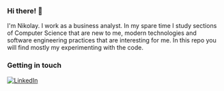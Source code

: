 ### Hi there! 👋

I'm Nikolay. I work as a business analyst. In my spare time I study sections of Computer Science that are new to me, modern technologies and software engineering practices that are interesting for me. In this repo you will find mostly my experimenting with the code.

### Getting in touch
[![LinkedIn](https://img.shields.io/badge/-LinkedIn-222222?style=flat-square&logo=linkedin&logoColor=white&link=https://linkedin/bayborodin)](https://linkedin/bayborodin) 
